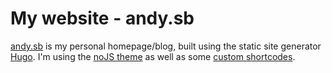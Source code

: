 # My website - andy.sb

[andy.sb][1] is my personal homepage/blog, built using the static site
generator [Hugo][2].
I'm using the [noJS theme][3] as well as some [custom shortcodes][4].

[1]: https://andy.sb
[2]: https://gohugo.io
[3]: https://git.andy.sb/nojs
[4]: /layouts/shortcodes
